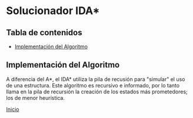 # Solucionador IDA*

## Tabla de contenidos

- [Implementación del Algoritmo](#implementación-del-algoritmo)

## Implementación del Algoritmo

A diferencia del A*, el IDA* utiliza la pila de recusión para "simular" el uso de una estructura.
Este algoritmo es recursivo e informado, por lo tanto llama en la pila de recursión la creación de los estados más prometedores; los de menor heurística.

[Inicio](../../README.md)